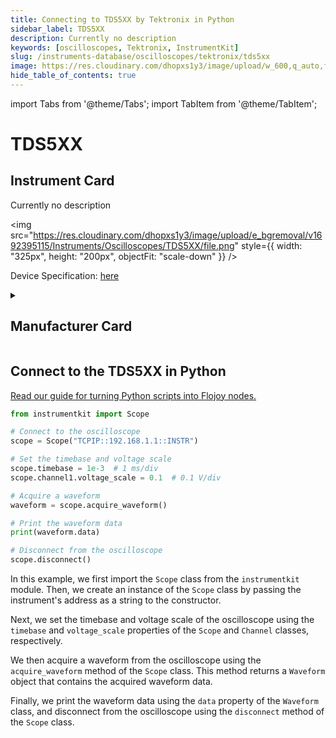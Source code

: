 ```yaml
---
title: Connecting to TDS5XX by Tektronix in Python
sidebar_label: TDS5XX
description: Currently no description
keywords: [oscilloscopes, Tektronix, InstrumentKit]
slug: /instruments-database/oscilloscopes/tektronix/tds5xx
image: https://res.cloudinary.com/dhopxs1y3/image/upload/w_600,q_auto,f_auto/e_bgremoval/v1692395115/Instruments/Oscilloscopes/TDS5XX/file.jpg
hide_table_of_contents: true
---
```


import Tabs from '@theme/Tabs';
import TabItem from '@theme/TabItem';

# TDS5XX

## Instrument Card

<div className="flex">

<div>

Currently no description

</div>

<img src="https://res.cloudinary.com/dhopxs1y3/image/upload/e_bgremoval/v1692395115/Instruments/Oscilloscopes/TDS5XX/file.png" style={{ width: "325px", height: "200px", objectFit: "scale-down" }} />

</div>

<div className="flex text-center">

<p>Device Specification: <a target="\_blank" href="/instruments-database/all-instruments/">here</a></p>

</div>

<details style={{ marginTop: "15px"}}>
<summary><h2>Manufacturer Card</h2></summary>

<img src="https://res.cloudinary.com/dhopxs1y3/image/upload/v1692806108/Instruments/Vendor%20Logos/Tektronix.png" style={{ width: "100%", height: "170px",objectFit: "scale-down" }} />

Tektronix, Inc., historically widely known as Tek, is an American company best known for manufacturing test and measurement devices such as [oscilloscopes](https://en.wikipedia.org/wiki/Oscilloscope), [logic analyzers](https://en.wikipedia.org/wiki/Logic_analyzer), and video and mobile test protocol equipment.

<ul>
  <li>Headquarters: USA</li>
  <li>Yearly Revenue (millions, USD): 5800.0</li>
  <li>Vendor Website: <a href="https://www.tek.com/en">here</a></li>
</ul>
</details>

## Connect to the TDS5XX in Python

[Read our guide for turning Python scripts into Flojoy nodes.](https://docs.flojoy.ai/custom-nodes/creating-custom-node/)
<Tabs>
<TabItem value="InstrumentKit" label="InstrumentKit">


```python
from instrumentkit import Scope

# Connect to the oscilloscope
scope = Scope("TCPIP::192.168.1.1::INSTR")

# Set the timebase and voltage scale
scope.timebase = 1e-3  # 1 ms/div
scope.channel1.voltage_scale = 0.1  # 0.1 V/div

# Acquire a waveform
waveform = scope.acquire_waveform()

# Print the waveform data
print(waveform.data)

# Disconnect from the oscilloscope
scope.disconnect()
```

In this example, we first import the `Scope` class from the `instrumentkit` module. Then, we create an instance of the `Scope` class by passing the instrument's address as a string to the constructor.

Next, we set the timebase and voltage scale of the oscilloscope using the `timebase` and `voltage_scale` properties of the `Scope` and `Channel` classes, respectively.

We then acquire a waveform from the oscilloscope using the `acquire_waveform` method of the `Scope` class. This method returns a `Waveform` object that contains the acquired waveform data.

Finally, we print the waveform data using the `data` property of the `Waveform` class, and disconnect from the oscilloscope using the `disconnect` method of the `Scope` class.

</TabItem>
</Tabs>